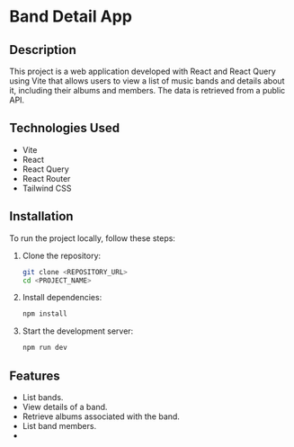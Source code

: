# Band Detail App

## Description
This project is a web application developed with React and React Query using Vite that allows users to view a list of music bands and details about it, including their albums and members. The data is retrieved from a public API.

## Technologies Used
- Vite  
- React
- React Query
- React Router
- Tailwind CSS

## Installation
To run the project locally, follow these steps:

1. Clone the repository:
   ```sh
   git clone <REPOSITORY_URL>
   cd <PROJECT_NAME>
   ```
2. Install dependencies:
   ```sh
   npm install
   ```
3. Start the development server:
   ```sh
   npm run dev
   ```

## Features
- List bands.  
- View details of a band.
- Retrieve albums associated with the band.
- List band members.
- 
